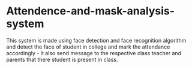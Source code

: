 # Attendence-and-mask-analysis-system
This system is made using face detection and face recognition algorithm and detect the face of student in college and mark the attendance accordingly - it also send message to the respective class teacher and parents that there student is present in class.
